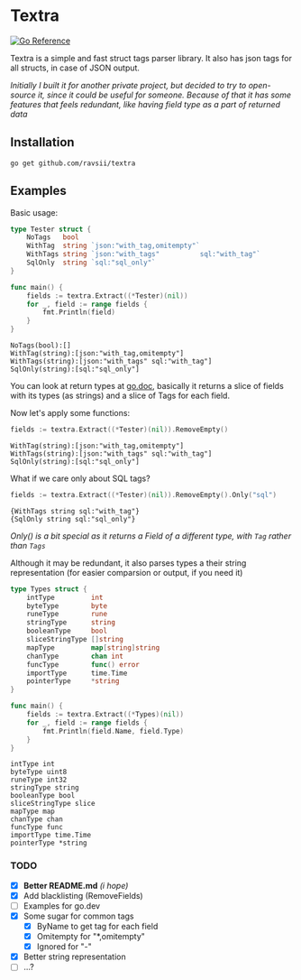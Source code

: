 # Textra

[![Go Reference](https://pkg.go.dev/badge/github.com/ravsii/textra.svg)](https://pkg.go.dev/github.com/ravsii/textra)

Textra is a simple and fast struct tags parser library. It also has json tags for all structs, in case of JSON output.

_Initially I built it for another private project, but decided to try to open-source it, since it could be useful for someone. Because of that it has some features that feels redundant, like having field type as a part of returned data_

## Installation

```shell
go get github.com/ravsii/textra
```

## Examples

Basic usage:

```go
type Tester struct {
	NoTags   bool
	WithTag  string `json:"with_tag,omitempty"`
	WithTags string `json:"with_tags"          sql:"with_tag"`
	SqlOnly  string `sql:"sql_only"`
}

func main() {
	fields := textra.Extract((*Tester)(nil))
	for _, field := range fields {
		fmt.Println(field)
	}
}

```

```
NoTags(bool):[]
WithTag(string):[json:"with_tag,omitempty"]
WithTags(string):[json:"with_tags" sql:"with_tag"]
SqlOnly(string):[sql:"sql_only"]
```

You can look at return types at [go.doc](https://pkg.go.dev/github.com/Ravcii/textra), basically it returns a slice of fields with its types (as strings) and a slice of Tags for each field.

Now let's apply some functions:

```go
fields := textra.Extract((*Tester)(nil)).RemoveEmpty()
```

```
WithTag(string):[json:"with_tag,omitempty"]
WithTags(string):[json:"with_tags" sql:"with_tag"]
SqlOnly(string):[sql:"sql_only"]
```

What if we care only about SQL tags?

```go
fields := textra.Extract((*Tester)(nil)).RemoveEmpty().Only("sql")
```

```
{WithTags string sql:"with_tag"}
{SqlOnly string sql:"sql_only"}
```

_Only() is a bit special as it returns a Field of a different type, with `Tag` rather than `Tags`_

Although it may be redundant, it also parses types a their string representation (for easier comparsion or output, if you need it)

```go
type Types struct {
	intType         int
	byteType        byte
	runeType        rune
	stringType      string
	booleanType     bool
	sliceStringType []string
	mapType         map[string]string
	chanType        chan int
	funcType        func() error
	importType      time.Time
	pointerType     *string
}

func main() {
	fields := textra.Extract((*Types)(nil))
	for _, field := range fields {
		fmt.Println(field.Name, field.Type)
	}
}
```

```
intType int
byteType uint8
runeType int32
stringType string
booleanType bool
sliceStringType slice
mapType map
chanType chan
funcType func
importType time.Time
pointerType *string
```

### TODO

- [x] **Better README.md** _(i hope)_
- [x] Add blacklisting (RemoveFields)
- [ ] Examples for go.dev
- [x] Some sugar for common tags
  - [x] ByName to get tag for each field
  - [x] Omitempty for "\*,omitempty"
  - [x] Ignored for "-"
- [x] Better string representation
- [ ] ...?
